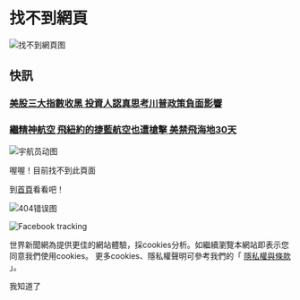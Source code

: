 # 找不到網頁

![找不到網頁图](http://b.scorecardresearch.com/p?c1=2&c2=7390954&cv=2.0&cj=1)

## 快訊

### [美股三大指數收黑 投資人認真思考川普政策負面影響](https://www.worldjournal.com/wj/story/121208/8356119?from=wj_msg "美股三大指數收黑 投資人認真思考川普政策負面影響")

### [繼精神航空 飛紐約的捷藍航空也遭槍擊 美禁飛海地30天](https://www.worldjournal.com/wj/story/121469/8356078?from=wj_msg "繼精神航空 飛紐約的捷藍航空也遭槍擊 美禁飛海地30天")

![宇航员动图](https://static/img/astronaut.gif)

喔喔！目前找不到此頁面

到[首頁](https://www.worldjournal.com)看看吧！

![404错误图](https://static/img/404.jpg)

![Facebook tracking](https://www.facebook.com/tr?id=1038808179803109&ev=PageView&noscript=1)

世界新聞網為提供更佳的網站體驗，採cookies分析。如繼續瀏覽本網站即表示您同意我們使用cookies。 更多cookies、隱私權聲明可參考我們的「 [隱私權與條款](/page/topic/17655) 」。 

我知道了